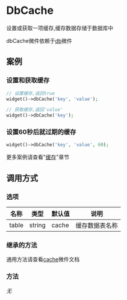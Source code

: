DbCache
=======

设置或获取一项缓存,缓存数据存储于数据库中

dbCache微件依赖于[db](db.md)微件

案例
----

### 设置和获取缓存

```php
// 设置缓存,返回true
widget()->dbCache('key', 'value');

// 获取缓存,返回'value'
widget()->dbCache('key');
```

### 设置60秒后就过期的缓存

```php
widget()->dbCache('key', 'value', 60);
```

更多案例请查看"[缓存](../book/cache.md)"章节

调用方式
--------

### 选项

名称      | 类型      | 默认值    | 说明
----------|-----------|-----------|------
table     | string    | cache     | 缓存数据表名称

### 继承的方法

通用方法请查看[cache](cache.md#通用方法)微件文档

### 方法

*无*